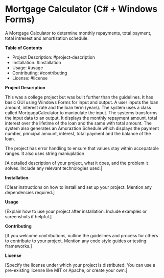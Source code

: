 # Mortgage Calculator (C# + Windows Forms)
A Mortgage Calculator to determine monthly repayments, total payment, total intresest and amortization schedule.


**Table of Contents**

* Project Description: #project-description
* Installation: #installation
* Usage: #usage
* Contributing: #contributing
* License: #license

**Project Description**

This was a college project but was built further than the guidelines. It has basic GUI using Windows Forms for input and output. A user inputs the loan amount, interest rate and the loan term (years). The system uses a class called MortgagaCalculator to manipulate the input. The systems transforms the input data to an output. It displays the monthly repayment amount, total interest over the lifetime of the loan and the same with total amount. The system also generates an Amoraztion Schedule which displays the payment number, principal amount, interest, total payment and the balance of the loan.

The project has error handling to ensure that values stay within accepatable ranges. It also uses string maniuplation  

[A detailed description of your project, what it does, and the problem it solves. Include any relevant technologies used.]

**Installation**

[Clear instructions on how to install and set up your project. Mention any dependencies required.]

**Usage**

[Explain how to use your project after installation. Include examples or screenshots if helpful.]

**Contributing**

[If you welcome contributions, outline the guidelines and process for others to contribute to your project. Mention any code style guides or testing frameworks.]

**License**

[Specify the license under which your project is distributed. You can use a pre-existing license like MIT or Apache, or create your own.]

